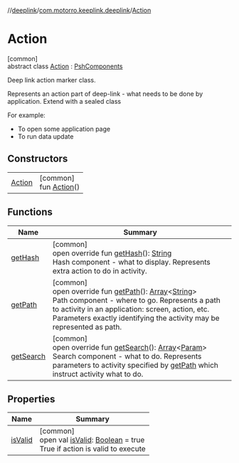//[deeplink](../../../index.md)/[com.motorro.keeplink.deeplink](../index.md)/[Action](index.md)

# Action

[common]\
abstract class [Action](index.md) : [PshComponents](../../../../uri/uri/com.motorro.keeplink.uri.data/-psh-components/index.md)

Deep link action marker class.

Represents an action part of deep-link - what needs to be done by application. Extend with a sealed class

For example:

- 
   To open some application page
- 
   To run data update

## Constructors

| | |
|---|---|
| [Action](-action.md) | [common]<br>fun [Action](-action.md)() |

## Functions

| Name | Summary |
|---|---|
| [getHash](get-hash.md) | [common]<br>open override fun [getHash](get-hash.md)(): [String](https://kotlinlang.org/api/latest/jvm/stdlib/kotlin/-string/index.html)<br>Hash component - what to display. Represents extra action to do in activity. |
| [getPath](get-path.md) | [common]<br>open override fun [getPath](get-path.md)(): [Array](https://kotlinlang.org/api/latest/jvm/stdlib/kotlin/-array/index.html)&lt;[String](https://kotlinlang.org/api/latest/jvm/stdlib/kotlin/-string/index.html)&gt;<br>Path component - where to go. Represents a path to activity in an application: screen, action, etc. Parameters exactly identifying the activity may be represented as path. |
| [getSearch](get-search.md) | [common]<br>open override fun [getSearch](get-search.md)(): [Array](https://kotlinlang.org/api/latest/jvm/stdlib/kotlin/-array/index.html)&lt;[Param](../../../../uri/uri/com.motorro.keeplink.uri.data/-param/index.md)&gt;<br>Search component - what to do. Represents parameters to activity specified by [getPath](get-path.md) which instruct activity what to do. |

## Properties

| Name | Summary |
|---|---|
| [isValid](is-valid.md) | [common]<br>open val [isValid](is-valid.md): [Boolean](https://kotlinlang.org/api/latest/jvm/stdlib/kotlin/-boolean/index.html) = true<br>True if action is valid to execute |
